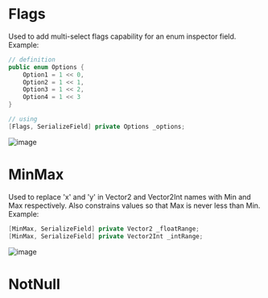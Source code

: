 # Flags
Used to add multi-select flags capability for an enum inspector field. Example:
``` csharp
// definition
public enum Options {
	Option1 = 1 << 0,
	Option2 = 1 << 1,
	Option3 = 1 << 2,
	Option4 = 1 << 3
}

// using
[Flags, SerializeField] private Options _options;
```
![image](https://github.com/user-attachments/assets/e02e07f2-4a87-4d84-82bc-8ded2fc6a41c)

# MinMax
Used to replace 'x' and 'y' in Vector2 and Vector2Int names with Min and Max respectively. Also constrains values ​​so that Max is never less than Min. Example:
``` csharp
[MinMax, SerializeField] private Vector2 _floatRange;
[MinMax, SerializeField] private Vector2Int _intRange;
```

![image](https://github.com/user-attachments/assets/e8318d69-e5c6-41d1-8747-979a38a9e91d)

# NotNull

